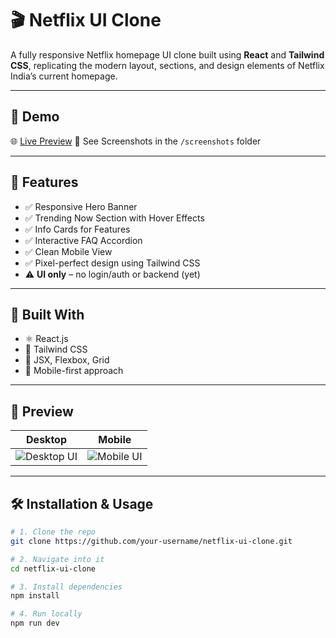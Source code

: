 # 🎬 Netflix UI Clone

A fully responsive Netflix homepage UI clone built using **React** and **Tailwind CSS**, replicating the modern layout, sections, and design elements of Netflix India’s current homepage.

---

## 🚀 Demo

🌐 [Live Preview](https://netlfix-clone.netlify.app/)
📸 See Screenshots in the `/screenshots` folder

---

## 📌 Features

- ✅ Responsive Hero Banner
- ✅ Trending Now Section with Hover Effects
- ✅ Info Cards for Features
- ✅ Interactive FAQ Accordion
- ✅ Clean Mobile View
- ✅ Pixel-perfect design using Tailwind CSS
- ⚠️ **UI only** – no login/auth or backend (yet)

---

## 🧱 Built With

- ⚛️ React.js
- 💨 Tailwind CSS
- 🧩 JSX, Flexbox, Grid
- 🎯 Mobile-first approach

---

## 📸 Preview

| Desktop         | Mobile         |
| --------------- | -------------- |
| ![Desktop UI]() | ![Mobile UI]() |

---

## 🛠️ Installation & Usage

```bash
# 1. Clone the repo
git clone https://github.com/your-username/netflix-ui-clone.git

# 2. Navigate into it
cd netflix-ui-clone

# 3. Install dependencies
npm install

# 4. Run locally
npm run dev
```

